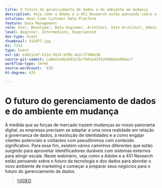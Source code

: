 ```yaml
---
title: O futuro do gerenciamento de dados e do ambiente em mudança
description: Veja como a Adobe e a 451 Research estão pensando sobre o futuro da tecnologia e dos dados para abordar o novo ambiente de marketing e começar a preparar seus negócios para o futuro do gerenciamento de dados.
solution: Real-time Customer Data Platform
feature: Data Management
role: User, Developer, Data Engineer, Architect, Data Architect, Admin, Leader
level: Beginner, Intermediate, Experienced
doc-type: Event
thumbnail: 332077.jpg
kt: 7333
type: Event
exl-id: b3821cbf-b11d-4524-bf05-4e2c77300e30
source-git-commit: ca06e5a8b1602a7bcfb83a43f529680a5a96bacf
workflow-type: tm+mt
source-wordcount: '135'
ht-degree: 62%

---
```


# O futuro do gerenciamento de dados e do ambiente em mudança

À medida que as forças de mercado trazem mudanças ao nosso panorama digital, as empresas precisam se adaptar a uma nova realidade em relação à governança de dados, à resolução de identidades e a como engajar clientes potenciais e visitantes com pseudônimos com conteúdo significativo. Para esse fim, existem vários caminhos diferentes que estão surgindo para aproveitar identificadores duráveis com sistemas externos para atingir escala. Neste webinário, veja como a Adobe e a 451 Research estão pensando sobre o futuro da tecnologia e dos dados para abordar o novo ambiente de marketing e começar a preparar seus negócios para o futuro do gerenciamento de dados.

>[!VIDEO](https://video.tv.adobe.com/v/332077/?quality=12&learn=on)
